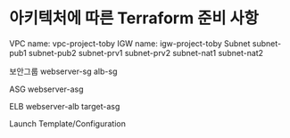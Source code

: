 # 아키텍처에 따른 Terraform 준비 사항
VPC
	name: vpc-project-toby
IGW
	name: igw-project-toby
Subnet
	subnet-pub1
	subnet-pub2
	subnet-prv1
	subnet-prv2
	subnet-nat1
	subnet-nat2

보안그룹
	webserver-sg
	alb-sg

ASG
	webserver-asg

ELB
	webserver-alb
	target-asg

Launch Template/Configuration

